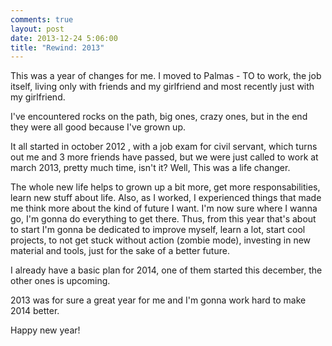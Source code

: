 ```yaml
---
comments: true
layout: post
date: 2013-12-24 5:06:00
title: "Rewind: 2013" 
---
```


This was a year of changes for me. I moved to Palmas - TO to work, the job itself, living only with friends and my girlfriend and most recently just with my girlfriend.

I've encountered rocks on the path, big ones, crazy ones, but in the end they were all good because I've grown up.

It all started in october 2012 , with a job exam for civil servant, which turns out me and 3 more friends have passed, but we were just called to work at march 2013, pretty much time, isn't it? Well, This was a life changer.

The whole new life helps to grown up a bit more, get more responsabilities, learn new stuff about life. Also, as I worked, I experienced things that made me think more about the kind of future I want. I'm now sure where I wanna go, I'm gonna do everything to get there. Thus, from this year that's about to start I'm gonna be dedicated to improve myself, learn a lot, start cool projects, to not get stuck without action (zombie mode), investing in new material and tools, just for the sake of a better future.

I already have a basic plan for 2014, one of them started this december, the other ones is upcoming.

2013 was for sure a great year for me and I'm gonna work hard to make 2014 better.

Happy new year!